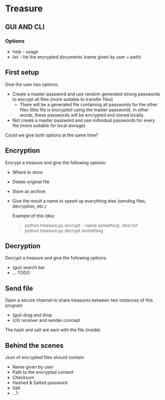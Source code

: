 # Treasure

## GUI AND CLI

### Options
* help - usage
* list - list the encrypted documents (name given by user + path)

## First setup
Give the user two options:
* Create a master password and use random generated strong passwords to encrypt all files (more suitable to transfer files)
    * There will be a generated file containing all passwords for the other files (this file is encrypted using the master password). In other words, these passwords will be encrypted and stored locally.
* Not create a master password and use individual passwords for every file (more suitable for local storage)

Could we give both options at the same time?

## Encryption
Encrypt a treasure and give the following options:
* Where to store
* Delete original file
* Store as archive
* Give the result a name to speed up everything else (sending files, decryption, etc.)

    Example of this idea:
    > python treasure.py encrypt --name something ./test.txt <br>
    > python treasure.py decrypt something

## Decryption
Decrypt a treasure and give the following options:
* (gui) search bar
* ... TODO


## Send file
Open a secure channel to share treasures between two instances of this program
* (gui) drag and drop
* (cli) receiver and sender concept

The hash and salt are sent with the file (inside)

## Behind the scenes
Json of encrypted files should contain:
* Name given by user
* Path to the encrypted content
* Checksum
* Hashed & Salted password
* Salt
* ...?